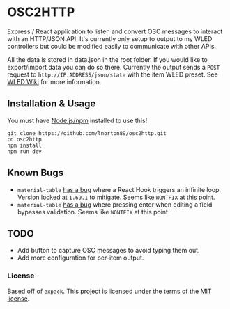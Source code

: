 # OSC2HTTP

Express / React application to listen and convert OSC messages to interact with an HTTP/JSON API. It's currently only setup to output to my WLED controllers but could be modified easily to communicate with other APIs.

All the data is stored in data.json in the root folder. If you would like to export/import data you can do so there. Currently the output sends a `POST` request to `http://IP.ADDRESS/json/state` with the item WLED preset. See [WLED Wiki](https://github.com/Aircoookie/WLED/wiki/JSON-API "WLED Wiki") for more information.

## Installation & Usage
You must have [Node.js/npm](https://github.com/nodejs/node) installed to use this! 

    git clone https://github.com/lnorton89/osc2http.git
    cd osc2http
    npm install
    npm run dev

## Known Bugs

- `material-table` [has a bug](https://github.com/mbrn/material-table/issues/2404) where a React Hook triggers an infinite loop. Version locked at `1.69.1` to mitigate. Seems like `WONTFIX` at this point.
- `material-table` [has a bug](https://github.com/mbrn/material-table/issues/2270) where pressing enter when editing a field bypasses validation. Seems like `WONTFIX` at this point.

## TODO

- Add button to capture OSC messages to avoid typing them out.
- Add more configuration for per-item output.

### License

Based off of [`expack`](https://github.com/bengrunfeld/expack). This project is licensed under the terms of the [MIT license](https://github.com/lnorton89/osc2http/blob/master/LICENSE).
